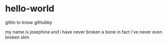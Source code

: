# hello-world
gittin to know githubby

my name is josephine and i have never broken a bone 
in fact i've never even broken skin
